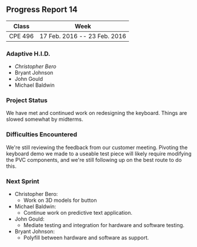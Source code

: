 ## Progress Report 14

Class | Week
----- | ----
CPE 496 | 17 Feb. 2016 -- 23 Feb. 2016

### Adaptive H.I.D.

<!--- This is a comment
Make sure to use *asterisks* to create italics on the member of whoever created the report
-->

* *Christopher Bero*
* Bryant Johnson
* John Gould
* Michael Baldwin

### Project Status
<!---
Project Status is a review of what was accomplished last week and a description of where we stand going into this sprint. A comparison between goals and actual accomplishments is a good idea.
-->

We have met and continued work on redesigning the keyboard. Things are slowed somewhat by midterms.

### Difficulties Encountered

<!---
Difficulties Encountered is required. Other teams report losing points if this is missing.
Put here any trouble we had while accomplishing work during the previous sprint/week.
-->

We're still reviewing the feedback from our customer meeting. Pivoting the keyboard demo we made to a useable test piece will likely require modifying the PVC components, and we're still following up on the best route to do this.

### Next Sprint

<!---
Next Sprint should be a list of tasks that each member is going to work towards for the upcomming week.
Make sure to email members on Thursday or Friday so that they can respond with their most recent progress.
-->

* Christopher Bero:
    * Work on 3D models for button
* Michael Baldwin:
    * Continue work on predictive text application.
* John Gould:
    * Mediate testing and integration for hardware and software testing.
* Bryant Johnson:
    * Polyfill between hardware and software as support.



